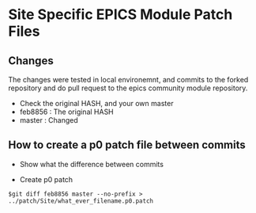 # Site Specific EPICS Module Patch Files

## Changes
The changes were tested in local environemnt, and commits to the forked repository and do pull request to the epics community module repository.

* Check the original HASH, and your own master
* feb8856 : The original HASH
* master : Changed


## How to create a p0 patch file between commits


* Show what the difference between commits


* Create p0 patch

```
$git diff feb8856 master --no-prefix > ../patch/Site/what_ever_filename.p0.patch
```
